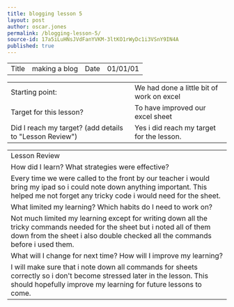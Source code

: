 ```yaml
---
title: blogging lesson 5
layout: post
author: oscar.jones
permalink: /blogging-lesson-5/
source-id: 17a5iLuHNsJVdFanYVKM-3ltKO1rWyDc1i3VSnY9IN4A
published: true
---
```

<table>
  <tr>
    <td>Title</td>
    <td>making a blog</td>
    <td>Date</td>
    <td>01/01/01</td>
  </tr>
</table>


<table>
  <tr>
    <td>Starting point:</td>
    <td>We had done a little bit of work on excel</td>
  </tr>
  <tr>
    <td>Target for this lesson?</td>
    <td>To have improved our excel sheet</td>
  </tr>
  <tr>
    <td>Did I reach my target? 
(add details to "Lesson Review")</td>
    <td>Yes i did reach my target for the lesson.</td>
  </tr>
</table>


<table>
  <tr>
    <td>Lesson Review</td>
  </tr>
  <tr>
    <td>How did I learn? What strategies were effective? </td>
  </tr>
  <tr>
    <td>Every time we were called to the front by our teacher i would bring my ipad so i could note down anything important. This helped me not forget any tricky code i would need for the sheet.</td>
  </tr>
  <tr>
    <td>What limited my learning? Which habits do I need to work on? </td>
  </tr>
  <tr>
    <td>Not much limited my learning except for writing down all the tricky commands needed for the sheet but i noted all of them down from the sheet i also double checked all the commands before i used them.</td>
  </tr>
  <tr>
    <td>What will I change for next time? How will I improve my learning?</td>
  </tr>
  <tr>
    <td>I will make sure that i note down all commands for sheets correctly so i don't become stressed later in the lesson. This should hopefully improve my learning for future lessons to come.</td>
  </tr>
</table>


